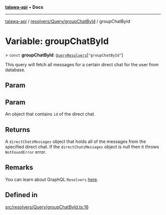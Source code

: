 [**talawa-api**](../../../../README.md) • **Docs**

***

[talawa-api](../../../../modules.md) / [resolvers/Query/groupChatById](../README.md) / groupChatById

# Variable: groupChatById

\> `const` **groupChatById**: [`QueryResolvers`](../../../../types/generatedGraphQLTypes/type-aliases/QueryResolvers.md)\[`"groupChatById"`\]

This query will fetch all messages for a certain direct chat for the user from database.

## Param

## Param

An object that contains `id` of the direct chat.

## Returns

A `directChatsMessages` object that holds all of the messages from the specified direct chat.
If the `directChatsMessages` object is null then it throws `NotFoundError` error.

## Remarks

You can learn about GraphQL `Resolvers`
[here](https://www.apollographql.com/docs/apollo-server/data/resolvers/).

## Defined in

[src/resolvers/Query/groupChatById.ts:16](https://github.com/PalisadoesFoundation/talawa-api/blob/f9e8275b1ddff2d3edcec79ee3b37c07998f6cc3/src/resolvers/Query/groupChatById.ts#L16)
